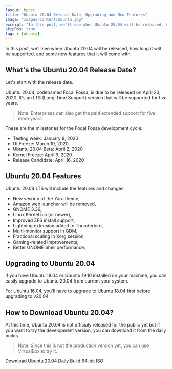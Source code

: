 ```yaml
---
layout: bpost
title: "Ubuntu 20.04 Release Date, Upgrading and New Features"
image: "images/content/ubuntu.jpg"
excerpt: "In this post, we'll see when Ubuntu 20.04 will be released, how long it will be supported, and some new features that it will come with" 
skipRss: true
tags : [ubuntu] 
---
```



In this post, we'll see when Ubuntu 20.04 will be released, how long it will be supported, and some new features that it will come with.


## What's the Ubuntu 20.04 Release Date?

Let's start with the release date. 

Ubuntu 20.04, codenamed Focal Fossa, is due to be released on April 23, 2020. It's an LTS (Long-Time Support) version that will be supported for five years.


> Note: Enterprises can also get the paid extended support for five more years.

These are the milestones for the Focal Fossa development cycle:

- Testing week: January 9, 2020
- UI Freeze: March 19, 2020
- Ubuntu 20.04 Beta: April 2, 2020
- Kernel Freeze: April 9, 2020
- Release Candidate: April 16, 2020

## Ubuntu 20.04 Features

Ubuntu 20.04 LTS will include the features and changes:

- New vesrion of the Yaru theme, 
- Amazon web launcher will be removed,
- GNOME 3.36,
- Linux Kernel 5.5 (or newer),
- Improved ZFS install support,
- Lightning extension added to Thunderbird,
- Multi-monitor support in GDM,
- Fractional scaling in Xorg session,
- Gaming-related improvements,
- Better GNOME Shell performance.

## Upgrading to Ubuntu 20.04 


If you have Ubuntu 18.04 or Ubuntu 19.10 installed on your machine, you can easily upgrade to Ubuntu 20.04 from current your system.

For Ubuntu 16.04, you'll have to upgrade to Ubuntu 18.04 first before upgrading to v20.04.

## How to Download Ubuntu 20.04?

At this time, Ubuntu 20.04 is not officialy released for the public yet but if you want to try the development version, you can download it from the daily builds.

> Note: Since this is not the production version yet, you can use VirtualBox to try it.

[Download Ubuntu 20.04 Daily Build 64-bit ISO](http://www.cdimage.ubuntu.com/daily-live/current/focal-desktop-amd64.iso)